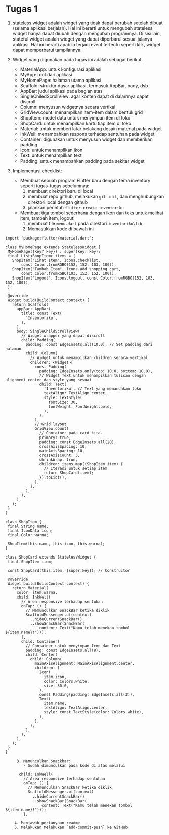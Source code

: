 # Tugas 1
1. stateless widget adalah widget yang tidak dapat berubah setelah dibuat (selama aplikasi berjalan). Hal ini berarti untuk mengubah stateless widget hanya dapat diubah dengan mengubah programnya. Di sisi lain, stateful widget adalah widget yang dapat diperbarui sesuai jalanya aplikasi. Hal ini berarti apabila terjadi event tertentu seperti klik, widget dapat memperbarui tampilannya.
   
2. Widget yang digunakan pada tugas ini adalah sebagai berikut.
   -   MaterialApp: untuk konfigurasi aplikasi
   -   MyApp: root dari aplikasi
   -   MyHomePage: halaman utama aplikasi
   -   Scaffold: struktur dasar aplikasi, termasuk AppBar, body, dsb
   -   AppBar: judul aplikasi pada bagian atas
   -   SingleChiledScrollView: agar konten dapat di dalamnya dapat discroll
   -   Column: menyusun widgetnya secara vertikal
   -   GridView.count: menampilkan item-item dalam bentuk grid
   -   ShopItem: model data untuk menyimpan item di toko
   -   ShopCard: untuk menampilkan kartu tiap item di toko
   -   Material: untuk memberi latar belakang desain material pada widget
   -   InkWell: menambahkan respons terhadap sentuhan pada widget
   -   Container: digunakan untuk menyusun widget dan memberikan padding
   -   Icon: untuk menampilkan ikon
   -   Text: untuk menampilkan text
   -   Padding: untuk menambahkan padding pada sekitar widget
     
3. Implementasi checklist:
   - Membuat sebuah program Flutter baru dengan tema inventory seperti tugas-tugas sebelumnya:
     1. membuat direktori baru di local
     2. membuat repo github, melakukan `git init`, dan menghubungkan direktori local dengan github
     3. jalankan perintah `flutter create inventoriku`
   - Membuat tiga tombol sederhana dengan ikon dan teks untuk melihat item, tambah item, logout:
     1.  membuat file `menu.dart` pada direktori `inventoriku\lib`
     2.  Memasukkan kode di bawah ini
 ````
import 'package:flutter/material.dart';

class MyHomePage extends StatelessWidget {
  MyHomePage({Key? key}) : super(key: key);
  final List<ShopItem> items = [
    ShopItem("Lihat Item", Icons.checklist,
        const Color.fromRGBO(152, 152, 103, 100)),
    ShopItem("Tambah Item", Icons.add_shopping_cart,
        const Color.fromRGBO(103, 152, 152, 100)),
    ShopItem("Logout", Icons.logout, const Color.fromRGBO(152, 103, 152, 100)),
  ];

  @override
  Widget build(BuildContext context) {
    return Scaffold(
      appBar: AppBar(
        title: const Text(
          'Inventoriku',
        ),
      ),
      body: SingleChildScrollView(
        // Widget wrapper yang dapat discroll
        child: Padding(
          padding: const EdgeInsets.all(10.0), // Set padding dari halaman
          child: Column(
            // Widget untuk menampilkan children secara vertikal
            children: <Widget>[
              const Padding(
                padding: EdgeInsets.only(top: 10.0, bottom: 10.0),
                // Widget Text untuk menampilkan tulisan dengan alignment center dan style yang sesuai
                child: Text(
                  'Inventoriku', // Text yang menandakan toko
                  textAlign: TextAlign.center,
                  style: TextStyle(
                    fontSize: 30,
                    fontWeight: FontWeight.bold,
                  ),
                ),
              ),
              // Grid layout
              GridView.count(
                // Container pada card kita.
                primary: true,
                padding: const EdgeInsets.all(20),
                crossAxisSpacing: 10,
                mainAxisSpacing: 10,
                crossAxisCount: 3,
                shrinkWrap: true,
                children: items.map((ShopItem item) {
                  // Iterasi untuk setiap item
                  return ShopCard(item);
                }).toList(),
              ),
            ],
          ),
        ),
      ),
    );
  }
}

class ShopItem {
  final String name;
  final IconData icon;
  final Color warna;

  ShopItem(this.name, this.icon, this.warna);
}

class ShopCard extends StatelessWidget {
  final ShopItem item;

  const ShopCard(this.item, {super.key}); // Constructor

  @override
  Widget build(BuildContext context) {
    return Material(
      color: item.warna,
      child: InkWell(
        // Area responsive terhadap sentuhan
        onTap: () {
          // Memunculkan SnackBar ketika diklik
          ScaffoldMessenger.of(context)
            ..hideCurrentSnackBar()
            ..showSnackBar(SnackBar(
                content: Text("Kamu telah menekan tombol ${item.name}!")));
        },
        child: Container(
          // Container untuk menyimpan Icon dan Text
          padding: const EdgeInsets.all(8),
          child: Center(
            child: Column(
              mainAxisAlignment: MainAxisAlignment.center,
              children: [
                Icon(
                  item.icon,
                  color: Colors.white,
                  size: 30.0,
                ),
                const Padding(padding: EdgeInsets.all(3)),
                Text(
                  item.name,
                  textAlign: TextAlign.center,
                  style: const TextStyle(color: Colors.white),
                ),
              ],
            ),
          ),
        ),
      ),
    );
  }
}

````
         3. Memunculkan Snackbar:
            - Sudah dimunculkan pada kode di atas melalui
````
      child: InkWell(
        // Area responsive terhadap sentuhan
        onTap: () {
          // Memunculkan SnackBar ketika diklik
          ScaffoldMessenger.of(context)
            ..hideCurrentSnackBar()
            ..showSnackBar(SnackBar(
                content: Text("Kamu telah menekan tombol ${item.name}!")));
        },
````
        4. Menjawab pertanyaan readme
        5. Melakukan Melakukan `add-commit-push` ke GitHub
